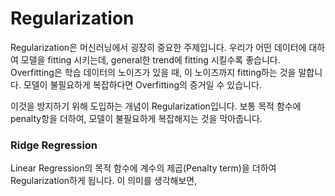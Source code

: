 # Regularization
Regularization은 머신러닝에서 굉장히 중요한 주제입니다. 
우리가 어떤 데이터에 대하여 모델을 fitting 시키는데, general한 trend에 fitting 시킬수록 좋습니다. Overfitting은 학습 데이터의 노이즈가 있을 때, 이 노이즈까지 fitting하는 것을 말합니다. 모델이 불필요하게 복잡하다면 Overfitting의 증거일 수 있습니다.

이것을 방지하기 위해 도입하는 개념이 Regularization입니다. 보통 목적 함수에 penalty항을 더하여, 모델이 불필요하게 복잡해지는 것을 막아줍니다.

### Ridge Regression
Linear Regression의 목적 함수에 계수의 제곱(Penalty term)을 더하여 Regularization하게 됩니다. 이 의미를 생각해보면, 
<!--stackedit_data:
eyJoaXN0b3J5IjpbLTE3OTcxMTEzMzQsMTE0OTUyMDU4NSwtMT
Y1ODI3MTI3LDkzODQ3MzMwOF19
-->